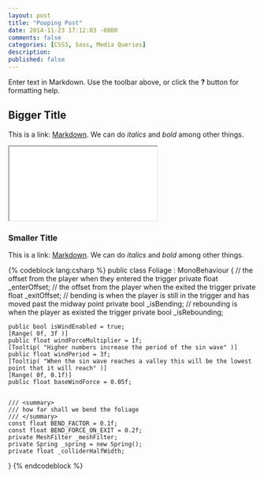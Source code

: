 ```yaml
---
layout: post
title: "Pooping Post"
date: 2014-11-23 17:12:03 -0800
comments: false
categories: [CSS3, Sass, Media Queries]
description:
published: false
---
```



Enter text in Markdown. Use the toolbar above, or click the **?** button for formatting help.

<!-- more -->


## Bigger Title
This is a link: [Markdown](http://daringfireball.net/projects/markdown/). We can do *italics* and _bold_ among other things.


<iframe src="//www.youtube.com/embed/iWxIM9U5gHo" allowfullscreen></iframe>


### Smaller Title
This is a link: [Markdown](http://daringfireball.net/projects/markdown/). We can do *italics* and _bold_ among other things.


{% codeblock lang:csharp %}
public class Foliage : MonoBehaviour
{
	// the offset from the player when they entered the trigger
	private float _enterOffset;
	// the offset from the player when the exited the trigger
	private float _exitOffset;
	// bending is when the player is still in the trigger and has moved past the midway point
	private bool _isBending;
	// rebounding is when the player as existed the trigger
	private bool _isRebounding;

	public bool isWindEnabled = true;
	[Range( 0f, 3f )]
	public float windForceMultiplier = 1f;
	[Tooltip( "Higher numbers increase the period of the sin wave" )]
	public float windPeriod = 3f;
	[Tooltip( "When the sin wave reaches a valley this will be the lowest point that it will reach" )]
	[Range( 0f, 0.1f)]
	public float baseWindForce = 0.05f;


	/// <summary>
	/// how far shall we bend the foliage
	/// </summary>
	const float BEND_FACTOR = 0.1f;
	const float BEND_FORCE_ON_EXIT = 0.2f;
	private MeshFilter _meshFilter;
	private Spring _spring = new Spring();
	private float _colliderHalfWidth;
}
{% endcodeblock %}